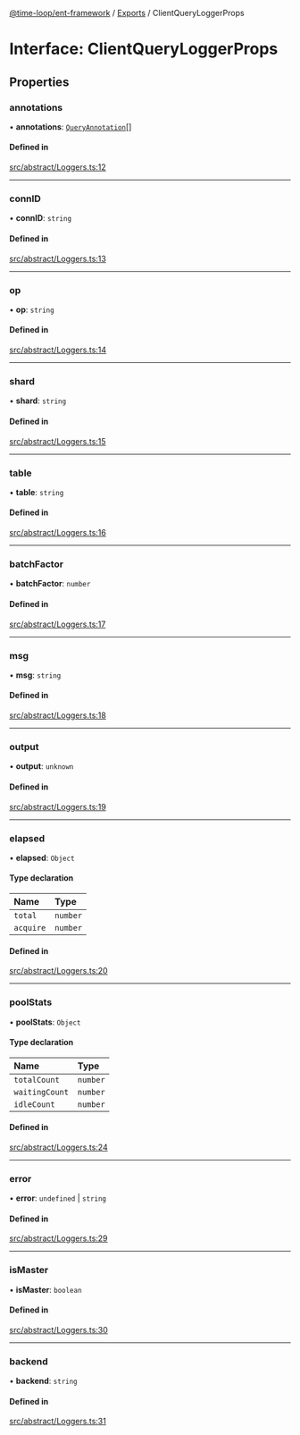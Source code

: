 [@time-loop/ent-framework](../README.md) / [Exports](../modules.md) / ClientQueryLoggerProps

# Interface: ClientQueryLoggerProps

## Properties

### annotations

• **annotations**: [`QueryAnnotation`](QueryAnnotation.md)[]

#### Defined in

[src/abstract/Loggers.ts:12](https://github.com/clickup/ent-framework/blob/master/src/abstract/Loggers.ts#L12)

___

### connID

• **connID**: `string`

#### Defined in

[src/abstract/Loggers.ts:13](https://github.com/clickup/ent-framework/blob/master/src/abstract/Loggers.ts#L13)

___

### op

• **op**: `string`

#### Defined in

[src/abstract/Loggers.ts:14](https://github.com/clickup/ent-framework/blob/master/src/abstract/Loggers.ts#L14)

___

### shard

• **shard**: `string`

#### Defined in

[src/abstract/Loggers.ts:15](https://github.com/clickup/ent-framework/blob/master/src/abstract/Loggers.ts#L15)

___

### table

• **table**: `string`

#### Defined in

[src/abstract/Loggers.ts:16](https://github.com/clickup/ent-framework/blob/master/src/abstract/Loggers.ts#L16)

___

### batchFactor

• **batchFactor**: `number`

#### Defined in

[src/abstract/Loggers.ts:17](https://github.com/clickup/ent-framework/blob/master/src/abstract/Loggers.ts#L17)

___

### msg

• **msg**: `string`

#### Defined in

[src/abstract/Loggers.ts:18](https://github.com/clickup/ent-framework/blob/master/src/abstract/Loggers.ts#L18)

___

### output

• **output**: `unknown`

#### Defined in

[src/abstract/Loggers.ts:19](https://github.com/clickup/ent-framework/blob/master/src/abstract/Loggers.ts#L19)

___

### elapsed

• **elapsed**: `Object`

#### Type declaration

| Name | Type |
| :------ | :------ |
| `total` | `number` |
| `acquire` | `number` |

#### Defined in

[src/abstract/Loggers.ts:20](https://github.com/clickup/ent-framework/blob/master/src/abstract/Loggers.ts#L20)

___

### poolStats

• **poolStats**: `Object`

#### Type declaration

| Name | Type |
| :------ | :------ |
| `totalCount` | `number` |
| `waitingCount` | `number` |
| `idleCount` | `number` |

#### Defined in

[src/abstract/Loggers.ts:24](https://github.com/clickup/ent-framework/blob/master/src/abstract/Loggers.ts#L24)

___

### error

• **error**: `undefined` \| `string`

#### Defined in

[src/abstract/Loggers.ts:29](https://github.com/clickup/ent-framework/blob/master/src/abstract/Loggers.ts#L29)

___

### isMaster

• **isMaster**: `boolean`

#### Defined in

[src/abstract/Loggers.ts:30](https://github.com/clickup/ent-framework/blob/master/src/abstract/Loggers.ts#L30)

___

### backend

• **backend**: `string`

#### Defined in

[src/abstract/Loggers.ts:31](https://github.com/clickup/ent-framework/blob/master/src/abstract/Loggers.ts#L31)
